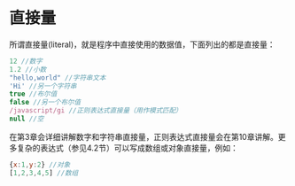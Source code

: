 # 直接量

所谓直接量(literal)，就是程序中直接使用的数据值，下面列出的都是直接量：

```javascript
12 //数字
1.2 //小数
"hello,world" //字符串文本
'Hi' //另一个字符串
true //布尔值
false //另一个布尔值
/javascript/gi //正则表达式直接量（用作模式匹配）
null //空
```

在第3章会详细讲解数字和字符串直接量，正则表达式直接量会在第10章讲解。更多复杂的表达式（参见4.2节）可以写成数组或对象直接量，例如：

```javascript
{x:1,y:2} //对象
[1,2,3,4,5] //数组
```
